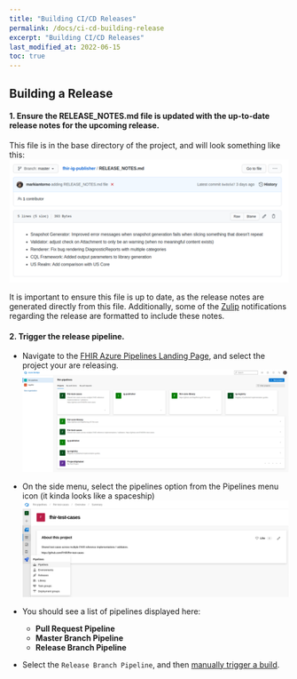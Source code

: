 ```yaml
---
title: "Building CI/CD Releases"
permalink: /docs/ci-cd-building-release
excerpt: "Building CI/CD Releases"
last_modified_at: 2022-06-15
toc: true
---
```


## Building a Release

#### 1. Ensure the RELEASE_NOTES.md file is updated with the up-to-date release notes for the upcoming release.
This file is in the base directory of the project, and will look something like this:
![Image tool tip](/assets/images/ci/ReleaseNotesExample.png)

It is important to ensure this file is up to date, as the release notes are generated directly from this file. Additionally, some of the [Zulip](https://chat.fhir.org/#) notifications regarding the release are formatted to include these notes.

#### 2. Trigger the release pipeline.
* Navigate to the [FHIR Azure Pipelines Landing Page](https://dev.azure.com/fhir-pipelines/), and select the project your are releasing.
  ![Image tool tip](/assets/images/ci/FHIRPipelinesLandingPage.png)

* On the side menu, select the pipelines option from the Pipelines menu icon (it kinda looks like a spaceship)
  ![Image tool tip](/assets/images/ci/NavigatingToPipelines.png)
* You should see a list of pipelines displayed here:
    * **Pull Request Pipeline**
    * **Master Branch Pipeline**
    * **Release Branch Pipeline**
* Select the `Release Branch Pipeline`, and then [manually trigger a build](/docs/ci-cd-manually-triggering).




